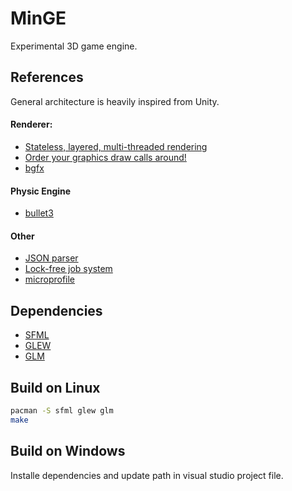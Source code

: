 # MinGE

Experimental 3D game engine.

## References

General architecture is heavily inspired from Unity.

#### Renderer:
 * [Stateless, layered, multi-threaded rendering](https://blog.molecular-matters.com/2014/11/06/stateless-layered-multi-threaded-rendering-part-1/)
 * [Order your graphics draw calls around!](http://realtimecollisiondetection.net/blog/?p=86)
 * [bgfx](https://github.com/bkaradzic/bgfx)

#### Physic Engine
 * [bullet3](https://github.com/bulletphysics/bullet3)

#### Other
 * [JSON parser](https://github.com/nlohmann/json)
 * [Lock-free job system](https://blog.molecular-matters.com/tag/job-system/)
 * [microprofile](https://github.com/zeux/microprofile)


## Dependencies
* [SFML](https://www.sfml-dev.org/download/sfml/2.5.1/)
* [GLEW](http://glew.sourceforge.net/index.html)
* [GLM](https://github.com/g-truc/glm/releases/)

## Build on Linux

```bash
pacman -S sfml glew glm
make
```

## Build on Windows

Installe dependencies and update path in visual studio project file.
